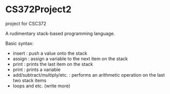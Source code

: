# CS372Project2
project for CSC372

A rudimentary stack-based programming language.

Basic syntax:
- insert <value> : push a value onto the stack
- assign <variable> : assign a variable to the next item on the stack
- print : prints the last item on the stack
- print <variable> : prints a variable
- add/subtract/multiply/etc. : performs an arithmetic operation on the last two stack items
- loops and etc. (write more)